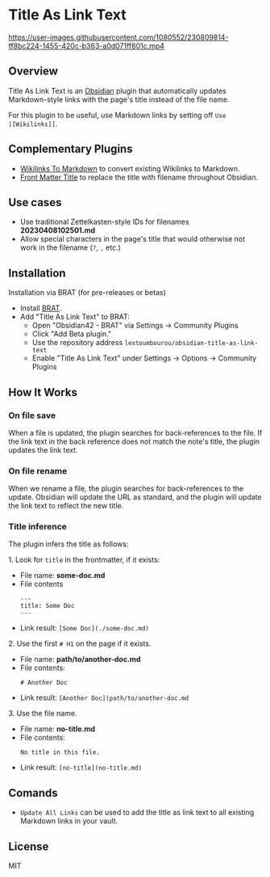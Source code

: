 # Title As Link Text

https://user-images.githubusercontent.com/1080552/230809814-ff8bc224-1455-420c-b363-a0d071ff801c.mp4

## Overview

Title As Link Text is an [Obsidian](https://obsidian.md/) plugin that automatically updates Markdown-style links with the page's title instead of the file name.

For this plugin to be useful, use Markdown links by setting off `Use [[Wikilinks]]`.

## Complementary Plugins

- [Wikilinks To Markdown](https://github.com/agathauy/wikilinks-to-mdlinks-obsidian) to convert existing Wikilinks to Markdown.
- [Front Matter Title](https://github.com/snezhig/obsidian-front-matter-title) to replace the title with filename throughout Obsidian.

## Use cases

- Use traditional Zettelkasten-style IDs for filenames **20230408102501.md**
- Allow special characters in the page's title that would otherwise not work in the filename (`?`, `,` etc.)

## Installation

Installation via BRAT (for pre-releases or betas)

- Install [BRAT](https://github.com/TfTHacker/obsidian42-brat).
- Add "Title As Link Text" to BRAT:
  - Open "Obsidian42 - BRAT" via Settings → Community Plugins
  - Click "Add Beta plugin."
  - Use the repository address `lextoumbourou/obsidian-title-as-link-text`
  - Enable "Title As Link Text" under Settings → Options → Community Plugins

## How It Works

### On file save

When a file is updated, the plugin searches for back-references to the file. If the link text in the back reference does not match the note's title, the plugin updates the link text.

### On file rename

When we rename a file, the plugin searches for back-references to the update. Obsidian will update the URL as standard, and the plugin will update the link text to reflect the new title.

### Title inference

The plugin infers the title as follows:

1\. Look for `title` in the frontmatter, if it exists:

- File name: **some-doc.md**
- File contents
  ```
  ---
  title: Some Doc
  ---
  ```
- Link result: `[Some Doc](./some-doc.md)`

2\. Use the first `# H1` on the page if it exists.

- File name: **path/to/another-doc.md**
- File contents:
  ```
  # Another Doc
  ```
- Link result: `[Another Doc](path/to/another-doc.md`

3\. Use the file name.

- File name: **no-title.md**
- File contents:
  ```
  No title in this file.
  ```
- Link result: `[no-title](no-title.md)`

## Comands

- `Update All Links` can be used to add the title as link text to all existing Markdown links in your vault.

## License

MIT
